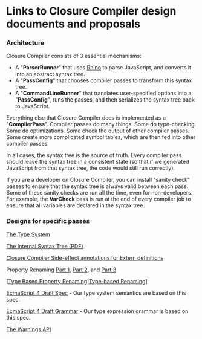 # Links to Closure Compiler design documents and proposals

### Architecture

Closure Compiler consists of 3 essential mechanisms:
- A "**ParserRunner**" that uses [Rhino](http://www.mozilla.org/rhino/) to parse JavaScript, and converts it into an abstract syntax tree.
- A "**PassConfig**" that chooses compiler passes to transform this syntax tree.
- A "**CommandLineRunner**" that translates user-specified options into a "**PassConfig**", runs the passes, and then serializes the syntax tree back to JavaScript.

Everything else that Closure Compiler does is implemented as a "**CompilerPass**". Compiler passes do many things. Some do type-checking. Some do optimizations. Some check the output of other compiler passes. Some create more complicated symbol tables, which are then fed into other compiler passes.

In all cases, the syntax tree is the source of truth. Every compiler pass should leave the syntax tree in a consistent state (so that if we generated JavaScript from that syntax tree, the code would still run correctly). 

If you are a developer on Closure Compiler, you can install "sanity check" passes to ensure that the syntax tree is always valid between each pass. Some of these sanity checks are run all the time, even for non-developers. For example, the **VarCheck** pass is run at the end of every compiler job to ensure that all variables are declared in the syntax tree.

### Designs for specific passes

[The Type System](https://docs.google.com/document/edit?id=1L6g92j9Z-w3uvDP0H-0whb2fOcwnjiXRY8pbG9LkOvQ)

[The Internal Syntax Tree (PDF)](http://code.google.com/p/closure-compiler/downloads/detail?name=closure-compiler-ast.pdf&can=2&q=)

[Closure Compiler Side-effect annotations for Extern definitions](https://docs.google.com/document/pub?id=1oaJGeYqhat13e_gpE47ToQc1jPCN6k59438OoUGeXFc)

Property Renaming [Part 1](http://closuretools.blogspot.com/2011/01/property-by-any-other-name-part-1.html), [Part 2](http://closuretools.blogspot.com/2011/01/property-by-any-other-name-part-2.html), and [Part 3](http://closuretools.blogspot.com/2011/01/property-by-any-other-name-part-3.html)

[[Type Based Property Renaming|Type-based Renaming](https://github.com/google/closure-compiler/wiki/Type-Based-Property-Renaming)]

[EcmaScript 4 Draft Spec](https://docs.google.com/viewer?a=v&pid=explorer&chrome=true&srcid=0B4ovp2kaZSwWM2Q4ZmI3MjgtMGZhZi00NDEwLTk0N2MtZTEzYjE3YTI4ZjY3) - Our type system semantics are based on this spec.

[EcmaScript 4 Draft Grammar](https://docs.google.com/viewer?a=v&pid=explorer&chrome=true&srcid=0B4ovp2kaZSwWZjFiOGU1MjItZTBhMy00NGIxLWFlMzItY2VhNTMyMmIxYmZj) - Our type expression grammar is based on this spec.

[The Warnings API](https://docs.google.com/document/d/1xPIM-GjEjhW6Y1bzGGdfHYgWM6dBGC56_XcPu1hSqbU/edit)
